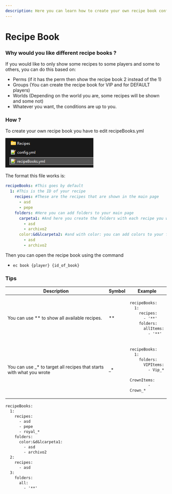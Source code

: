 ```yaml
---
description: Here you can learn how to create your own recipe book configuration
---
```


# Recipe Book

### Why would you like different recipe books ?

If you would like to only show some recipes to some players and some to others, you can do this based on:

* Perms (if it has the perm then show the recipe book 2 instead of the 1)
* Groups (You can create the recipe book for VIP and for DEFAULT players)
* Worlds (Depending on the world you are, some recipes will be shown and some not)
* Whatever you want, the conditions are up to you.

### How ?

To create your own recipe book you have to edit recipeBooks.yml

![](<../../.gitbook/assets/image (445).png>)

The format this file works is:

```yaml
recipeBooks: #This goes by default
  1: #This is the ID of your recipe
    recipes: #These are the recipes that are shown in the main page
      - asd
      - pepe
    folders: #Here you can add folders to your main page
      carpeta1: #And here you create the folders with each recipe you want inside
        - asd
        - archivo2
      color:&d&lcarpeta2: #and with color: you can add colors to your folders
        - asd
        - archivo2
```

Then you can open the recipe book using the command

* `ec book {player} {id_of_book}`

### Tips

<table><thead><tr><th>Description</th><th>Symbol</th><th>Example</th></tr></thead><tbody><tr><td>You can use ** to show all available recipes.</td><td>**</td><td><pre><code>recipeBooks:
  1:
    recipes:
      - '**'
    folders: 
      allItems:
        - '**'
</code></pre></td></tr><tr><td>You can use _* to target all recipes that starts with what you wrote</td><td>_*</td><td><pre><code>recipeBooks:
  1:
    folders: 
      VIPItems:
        - Vip_* 
      CrownItems:
        - Crown_*
</code></pre></td></tr></tbody></table>

```
recipeBooks:
  1:
    recipes:
      - asd
      - pepe
      - royal_*
    folders:
      color:&d&lcarpeta1:
        - asd
        - archivo2
  2:
    recipes:
      - asd
  3:
    folders:
      all:
        - '**'

```
